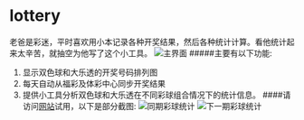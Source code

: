 # lottery
老爸是彩迷，平时喜欢用小本记录各种开奖结果，然后各种统计计算。看他统计起来太辛苦，就抽空为他写了这个小工具。
![主界面](https://ooo.0o0.ooo/2015/09/12/55f399ff388c2.png "双色球排列图")
#####主要有以下功能:
1. 显示双色球和大乐透的开奖号码排列图
2. 每天自动从福彩及体彩中心同步开奖结果
3. 提供小工具分析双色球和大乐透在不同彩球组合情况下的统计信息。
####请访问[网站](http://lottery.nzai.me/)试用，以下是部分截图:
![同期彩球统计](https://ooo.0o0.ooo/2015/09/12/55f39a004ac2c.png "同期彩球统计")
![下一期彩球统计](https://ooo.0o0.ooo/2015/09/12/55f39a00d5c90.png "下一期彩球统计")
